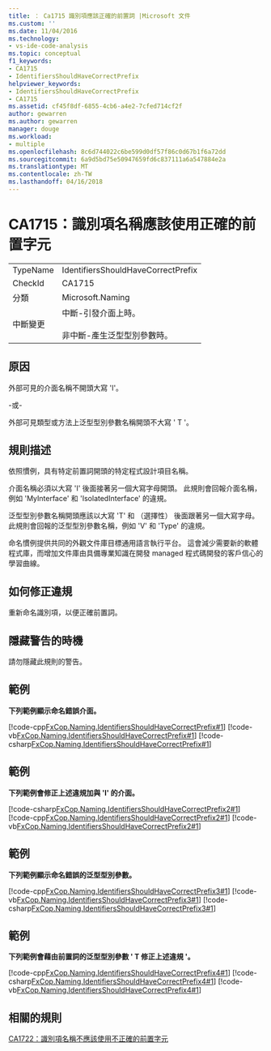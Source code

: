 ```yaml
---
title: ： Ca1715 識別項應該正確的前置詞 |Microsoft 文件
ms.custom: ''
ms.date: 11/04/2016
ms.technology:
- vs-ide-code-analysis
ms.topic: conceptual
f1_keywords:
- CA1715
- IdentifiersShouldHaveCorrectPrefix
helpviewer_keywords:
- IdentifiersShouldHaveCorrectPrefix
- CA1715
ms.assetid: cf45f8df-6855-4cb6-a4e2-7cfed714cf2f
author: gewarren
ms.author: gewarren
manager: douge
ms.workload:
- multiple
ms.openlocfilehash: 8c6d744022c6be599d0df57f86c0d67b1f6a72dd
ms.sourcegitcommit: 6a9d5bd75e50947659fd6c837111a6a547884e2a
ms.translationtype: MT
ms.contentlocale: zh-TW
ms.lasthandoff: 04/16/2018
---
```

# <a name="ca1715-identifiers-should-have-correct-prefix"></a>CA1715：識別項名稱應該使用正確的前置字元
|||  
|-|-|  
|TypeName|IdentifiersShouldHaveCorrectPrefix|  
|CheckId|CA1715|  
|分類|Microsoft.Naming|  
|中斷變更|中斷-引發介面上時。<br /><br /> 非中斷-產生泛型型別參數時。|  
  
## <a name="cause"></a>原因  
 外部可見的介面名稱不開頭大寫 'I'。  
  
 -或-  
  
 外部可見類型或方法上泛型型別參數名稱開頭不大寫 ' T '。  
  
## <a name="rule-description"></a>規則描述  
 依照慣例，具有特定前置詞開頭的特定程式設計項目名稱。  
  
 介面名稱必須以大寫 'I' 後面接著另一個大寫字母開頭。 此規則會回報介面名稱，例如 'MyInterface' 和 'IsolatedInterface' 的違規。  
  
 泛型型別參數名稱開頭應該以大寫 'T' 和 （選擇性） 後面跟著另一個大寫字母。 此規則會回報的泛型型別參數名稱，例如 'V' 和 'Type' 的違規。  
  
 命名慣例提供共同的外觀文件庫目標通用語言執行平台。 這會減少需要新的軟體程式庫，而增加文件庫由具備專業知識在開發 managed 程式碼開發的客戶信心的學習曲線。  
  
## <a name="how-to-fix-violations"></a>如何修正違規  
 重新命名識別項，以便正確前置詞。  
  
## <a name="when-to-suppress-warnings"></a>隱藏警告的時機  
 請勿隱藏此規則的警告。  
  
## <a name="example"></a>範例  
 **下列範例顯示命名錯誤介面。**  
  
 [!code-cpp[FxCop.Naming.IdentifiersShouldHaveCorrectPrefix#1](../code-quality/codesnippet/CPP/ca1715-identifiers-should-have-correct-prefix_1.cpp)]
 [!code-vb[FxCop.Naming.IdentifiersShouldHaveCorrectPrefix#1](../code-quality/codesnippet/VisualBasic/ca1715-identifiers-should-have-correct-prefix_1.vb)]
 [!code-csharp[FxCop.Naming.IdentifiersShouldHaveCorrectPrefix#1](../code-quality/codesnippet/CSharp/ca1715-identifiers-should-have-correct-prefix_1.cs)]  
  
## <a name="example"></a>範例  
 **下列範例會修正上述違規加與 'I' 的介面。**  
  
 [!code-csharp[FxCop.Naming.IdentifiersShouldHaveCorrectPrefix2#1](../code-quality/codesnippet/CSharp/ca1715-identifiers-should-have-correct-prefix_2.cs)]
 [!code-cpp[FxCop.Naming.IdentifiersShouldHaveCorrectPrefix2#1](../code-quality/codesnippet/CPP/ca1715-identifiers-should-have-correct-prefix_2.cpp)]
 [!code-vb[FxCop.Naming.IdentifiersShouldHaveCorrectPrefix2#1](../code-quality/codesnippet/VisualBasic/ca1715-identifiers-should-have-correct-prefix_2.vb)]  
  
## <a name="example"></a>範例  
 **下列範例顯示命名錯誤的泛型型別參數。**  
  
 [!code-cpp[FxCop.Naming.IdentifiersShouldHaveCorrectPrefix3#1](../code-quality/codesnippet/CPP/ca1715-identifiers-should-have-correct-prefix_3.cpp)]
 [!code-vb[FxCop.Naming.IdentifiersShouldHaveCorrectPrefix3#1](../code-quality/codesnippet/VisualBasic/ca1715-identifiers-should-have-correct-prefix_3.vb)]
 [!code-csharp[FxCop.Naming.IdentifiersShouldHaveCorrectPrefix3#1](../code-quality/codesnippet/CSharp/ca1715-identifiers-should-have-correct-prefix_3.cs)]  
  
## <a name="example"></a>範例  
 **下列範例會藉由前置詞的泛型型別參數 ' T 修正上述違規 '。**  
  
 [!code-cpp[FxCop.Naming.IdentifiersShouldHaveCorrectPrefix4#1](../code-quality/codesnippet/CPP/ca1715-identifiers-should-have-correct-prefix_4.cpp)]
 [!code-csharp[FxCop.Naming.IdentifiersShouldHaveCorrectPrefix4#1](../code-quality/codesnippet/CSharp/ca1715-identifiers-should-have-correct-prefix_4.cs)]
 [!code-vb[FxCop.Naming.IdentifiersShouldHaveCorrectPrefix4#1](../code-quality/codesnippet/VisualBasic/ca1715-identifiers-should-have-correct-prefix_4.vb)]  
  
## <a name="related-rules"></a>相關的規則  
 [CA1722：識別項名稱不應該使用不正確的前置字元](../code-quality/ca1722-identifiers-should-not-have-incorrect-prefix.md)